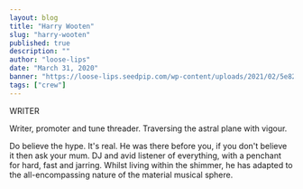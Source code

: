 ```yaml
---
layout: blog
title: "Harry Wooten"
slug: "harry-wooten"
published: true
description: ""
author: "loose-lips"
date: "March 31, 2020"
banner: "https://loose-lips.seedpip.com/wp-content/uploads/2021/02/5e82fe3f87192.jpg"
tags: ["crew"]
---
```


WRITER

Writer, promoter and tune threader. Traversing the astral plane with vigour.

Do believe the hype. It's real. He was there before you, if you don't believe it then ask your mum. DJ and avid listener of everything, with a penchant for hard, fast and jarring. Whilst living within the shimmer, he has adapted to the all-encompassing nature of the material musical sphere.
